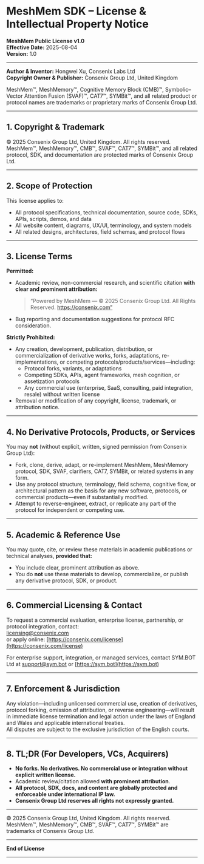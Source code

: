# MeshMem SDK – License & Intellectual Property Notice

**MeshMem Public License v1.0**  
**Effective Date:** 2025-08-04  
**Version:** 1.0

---

**Author & Inventor:** Hongwei Xu, Consenix Labs Ltd  
**Copyright Owner & Publisher:** Consenix Group Ltd, United Kingdom

MeshMem™, MeshMemory™, Cognitive Memory Block (CMB)™, Symbolic–Vector Attention Fusion (SVAF)™, CAT7™, SYMBit™, and all related product or protocol names are trademarks or proprietary marks of Consenix Group Ltd.

---

## 1. Copyright & Trademark

© 2025 Consenix Group Ltd, United Kingdom. All rights reserved.  
MeshMem™, MeshMemory™, CMB™, SVAF™, CAT7™, SYMBit™, and all related protocol, SDK, and documentation are protected marks of Consenix Group Ltd.

---

## 2. Scope of Protection

This license applies to:

- All protocol specifications, technical documentation, source code, SDKs, APIs, scripts, demos, and data
- All website content, diagrams, UX/UI, terminology, and system models
- All related designs, architectures, field schemas, and protocol flows

---

## 3. License Terms

**Permitted:**

- Academic review, non-commercial research, and scientific citation **with clear and prominent attribution:**
  > “Powered by MeshMem — © 2025 Consenix Group Ltd. All Rights Reserved. https://consenix.com”
- Bug reporting and documentation suggestions for protocol RFC consideration.

**Strictly Prohibited:**

- Any creation, development, publication, distribution, or commercialization of derivative works, forks, adaptations, re-implementations, or competing protocols/products/services—including:
  - Protocol forks, variants, or adaptations
  - Competing SDKs, APIs, agent frameworks, mesh cognition, or assetization protocols
  - Any commercial use (enterprise, SaaS, consulting, paid integration, resale) without written license
- Removal or modification of any copyright, license, trademark, or attribution notice.

---

## 4. No Derivative Protocols, Products, or Services

You may **not** (without explicit, written, signed permission from Consenix Group Ltd):

- Fork, clone, derive, adapt, or re-implement MeshMem, MeshMemory protocol, SDK, SVAF, clarifiers, CAT7, SYMBit, or related systems in any form.
- Use any protocol structure, terminology, field schema, cognitive flow, or architectural pattern as the basis for any new software, protocols, or commercial products—even if substantially modified.
- Attempt to reverse-engineer, extract, or replicate any part of the protocol for independent or competing use.

---

## 5. Academic & Reference Use

You may quote, cite, or review these materials in academic publications or technical analyses, **provided that:**

- You include clear, prominent attribution as above.
- You do **not** use these materials to develop, commercialize, or publish any derivative protocol, SDK, or product.

---

## 6. Commercial Licensing & Contact

To request a commercial evaluation, enterprise license, partnership, or protocol integration, contact:  
[licensing@consenix.com](mailto:licensing@consenix.com)  
or apply online: [https://consenix.com/license](https://consenix.com/license)

For enterprise support, integration, or managed services, contact SYM.BOT Ltd at [support@sym.bot](mailto:support@sym.bot) or [https://sym.bot](https://sym.bot)

---

## 7. Enforcement & Jurisdiction

Any violation—including unlicensed commercial use, creation of derivatives, protocol forking, omission of attribution, or reverse engineering—will result in immediate license termination and legal action under the laws of England and Wales and applicable international treaties.  
All disputes are subject to the exclusive jurisdiction of the English courts.

---

## 8. TL;DR (For Developers, VCs, Acquirers)

- **No forks. No derivatives. No commercial use or integration without explicit written license.**
- Academic review/citation allowed **with prominent attribution**.
- **All protocol, SDK, docs, and content are globally protected and enforceable under international IP law.**
- **Consenix Group Ltd reserves all rights not expressly granted.**

---

© 2025 Consenix Group Ltd, United Kingdom. All rights reserved.  
MeshMem™, MeshMemory™, CMB™, SVAF™, CAT7™, SYMBit™ are trademarks of Consenix Group Ltd.

---

**End of License**

---